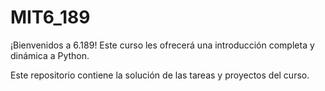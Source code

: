 # MIT6_189

¡Bienvenidos a 6.189! Este curso les ofrecerá una introducción completa y dinámica a Python.

Este repositorio contiene la solución de las tareas y proyectos del curso.
